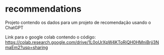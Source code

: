 # recommendations
Projeto contendo os dados para um projeto de recomendação usando o ChatGPT

Link para o google colab contendo o código:
https://colab.research.google.com/drive/1L0oUrXpW4KToRiQH0HMniBrjj3NmaEm2?usp=sharing
